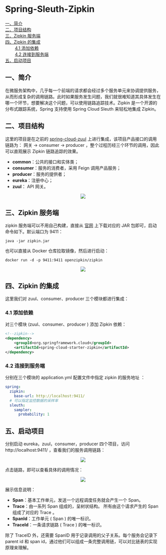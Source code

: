 # Spring-Sleuth-Zipkin

<nav>
<a href="#一简介">一、简介</a><br/>
<a href="#二项目结构">二、项目结构</a><br/>
<a href="#三Zipkin-服务端">三、Zipkin 服务端</a><br/>
<a href="#四Zipkin-的集成">四、Zipkin 的集成 </a><br/>
&nbsp;&nbsp;&nbsp;&nbsp;&nbsp;&nbsp;&nbsp;&nbsp;<a href="#41-添加依赖">4.1 添加依赖</a><br/>
&nbsp;&nbsp;&nbsp;&nbsp;&nbsp;&nbsp;&nbsp;&nbsp;<a href="#42-连接到服务端">4.2 连接到服务端</a><br/>
<a href="#五启动项目">五、启动项目</a><br/>
</nav>

## 一、简介

在微服务架构中，几乎每一个前端的请求都会经过多个服务单元来协调提供服务，从而形成复杂的调用链路。此时如果服务发生问题，我们就很难知道其具体发生在哪一个环节，想要解决这个问题，可以使用链路追踪技术。Zipkin 是一个开源的分布式跟踪系统，Spring 支持使用 Spring Cloud Sleuth 来轻松地集成 Zipkin。



## 二、项目结构

这里的项目是在之前的 [spring-cloud-zuul](https://github.com/heibaiying/spring-samples-for-all/tree/master/spring-cloud/spring-cloud-zuul) 上进行集成，该项目产品接口的调用链路为： 网关 -> consumer -> producer ，整个过程历经三个环节的调用，因此可以直观展示 Zipkin 链路追踪的效果。

+ **common**：公共的接口和实体类；
+ **consumer**：服务的消费者，采用 Feign 调用产品服务；
+ **producer**：服务的提供者；
+ **eureka**：注册中心；
+ **zuul**： API 网关。

<div align="center"> <img src="https://gitee.com/heibaiying/spring-samples-for-all/raw/master/pictures/spring-cloud-sleuth-zipkin.png"/> </div>


## 三、Zipkin 服务端

zipkin  服务端可以不用自己构建，直接从 [官网](https://zipkin.io/pages/quickstart) 上下载对应的 JAR 包即可，启动命令如下。默认端口为 9411：

```shell
java -jar zipkin.jar
```

也可以直接从 Docker 仓库拉取镜像，然后进行启动：

```shell
docker run -d -p 9411:9411 openzipkin/zipkin
```

<div align="center"> <img src="https://gitee.com/heibaiying/spring-samples-for-all/raw/master/pictures/zipkin-download.png"/> </div>






## 四、Zipkin 的集成 

这里我们对 zuul、consumer、producer 三个模块都进行集成：

### 4.1 添加依赖

对三个模块 (zuul、consumer、producer ) 添加 Zipkin 依赖：

```xml
<!--zipkin-->
<dependency>
    <groupId>org.springframework.cloud</groupId>
    <artifactId>spring-cloud-starter-zipkin</artifactId>
</dependency>
```

### 4.2 连接到服务端

分别在三个模块的 application.yml 配置文件中指定 zipkin 的服务地址 ：

```yaml
spring:
  zipkin:
    base-url: http://localhost:9411/
  # 可以指定监控数据的采样率
  sleuth:
    sampler:
      probability: 1
```



## 五、启动项目

分别启动 eureka，zuul，consumer，producer 四个项目，访问 http://localhost:9411/ ，查看我们的服务调用链路：

<div align="center"> <img src="https://gitee.com/heibaiying/spring-samples-for-all/raw/master/pictures/zipkin.png"/> </div>


点击链路，即可以查看具体的调用情况：

<div align="center"> <img src="https://gitee.com/heibaiying/spring-samples-for-all/raw/master/pictures/zipkin-detail.png"/> </div>


展示信息说明：

- **Span**：基本工作单元，发送一个远程调度任务就会产生一个 Span。 
- **Trace**：由一系列 Span 组成的，呈树状结构。 所有由这个请求产生的 Span 组成了对应的 Trace 。 
- **SpanId**：工作单元 ( Span ) 的唯一标识。 
- **TraceId**：一条请求链路 ( Trace ) 的唯一标识。

除了 TraceID 外，还需要 SpanID 用于记录调用的父子关系。每个服务会记录下 parent id 和 span id，通过他们可以组成一条完整调用链，可以对比链表的实现原理来理解。
